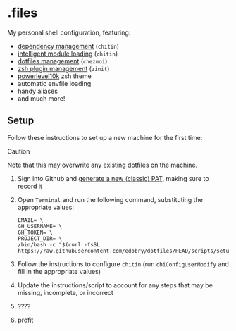 # .files

My personal shell configuration, featuring:

- [dependency management](https://github.com/edobry/chitin) (`chitin`)
- [intelligent module loading]((https://github.com/edobry/chitin)) (`chitin`)
- [dotfiles management](https://www.chezmoi.io/) (`chezmoi`)
- [zsh plugin management](https://github.com/zdharma-continuum/zinit/) (`zinit`)
- [powerlevel10k](https://github.com/romkatv/powerlevel10k) zsh theme
- automatic envfile loading
- handy aliases
- and much more!

## Setup

Follow these instructions to set up a new machine for the first time:

> [!CAUTION]
> Note that this may overwrite any existing dotfiles on the machine.

1. Sign into Github and [generate a new (classic) PAT](https://github.com/settings/tokens/new), making sure to record it
2. Open `Terminal` and run the following command, substituting the appropriate values:

    ```shell
    EMAIL= \
    GH_USERNAME= \
    GH_TOKEN= \
    PROJECT_DIR= \
    /bin/bash -c "$(curl -fsSL https://raw.githubusercontent.com/edobry/dotfiles/HEAD/scripts/setup.sh)"
    ```

3. Follow the instructions to configure `chitin` (run `chiConfigUserModify` and fill in the appropriate values)
4. Update the instructions/script to account for any steps that may be missing, incomplete, or incorrect
5. ????
6. profit
